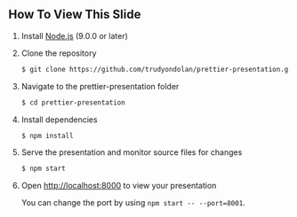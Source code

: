 ## How To View This Slide

1. Install [Node.js](https://nodejs.org/) (9.0.0 or later)

1. Clone the repository
   ```sh
   $ git clone https://github.com/trudyondolan/prettier-presentation.git
   ```

1. Navigate to the prettier-presentation folder
   ```sh
   $ cd prettier-presentation
   ```

1. Install dependencies
   ```sh
   $ npm install
   ```

1. Serve the presentation and monitor source files for changes
   ```sh
   $ npm start
   ```

1. Open <http://localhost:8000> to view your presentation

   You can change the port by using `npm start -- --port=8001`.